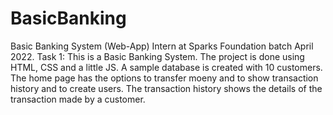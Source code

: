 # BasicBanking
Basic Banking System (Web-App)
Intern at Sparks Foundation batch April 2022.
Task 1:
This is a Basic Banking System.
The project is done using HTML, CSS and a little JS.
A sample database is created with 10 customers.
The home page has the options to transfer moeny and to show transaction history and to create users.
The transaction history shows the details of the transaction made by a customer.
